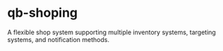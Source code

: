 # qb-shoping
A flexible shop system supporting multiple inventory systems, targeting systems, and notification methods.

